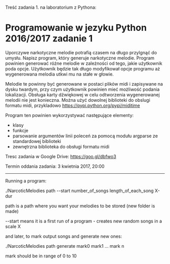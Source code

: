 Treść zadania 1. na laboratorium z Pythona:

# Programowanie w jezyku Python 2016/2017 zadanie 1

Uporczywe narkotyczne melodie potrafią czasem na długo przylgnąć do umysłu.
Napisz program, który generuje narkotyczne melodie. Program powinien generować różne melodie w zależności od tego, jakie użytkownik poda opcje. Użytkownik będzie tak długo modyfikował opcje programu aż wygenerowana melodia utkwi mu na stałe w głowie.

Melodie te powinny być generowane w postaci plików midi i zapisywane na dysku twardym, przy czym użytkownik powinien mieć możliwość podania lokalizacji. Obsługa karty dźwiękowej w celu odtworzenia wygenerowanej melodii nie jest konieczna. Można użyć dowolnej biblioteki do obslugi formatu midi, przykladowo https://pypi.python.org/pypi/miditime


Program ten powinien wykorzystywać następujące elementy:
 - klasy
 - funkcje
 - parsowanie argumentów linii poleceń za pomocą modułu argparse ze standardowej biblioteki
 - zewnętrzna biblioteka do obsługi formatu midi

Tresc zadania w Google Drive: https://goo.gl/dbfwo3

Termin oddania zadania: 3 kwietnia 2017, 20:00


-----------------------

Running a program:

./NarcoticMelodies path --start number_of_songs length_of_each_song X-dur

path is a path where you want your melodies to be stored (new folder is made)

--start means it is a first run of a program - creates new random songs in a scale X

and later, to mark output songs and generate new ones:

./NarcoticMelodies path generate mark0 mark1 ... mark n

mark should be in range of 0 to 10
